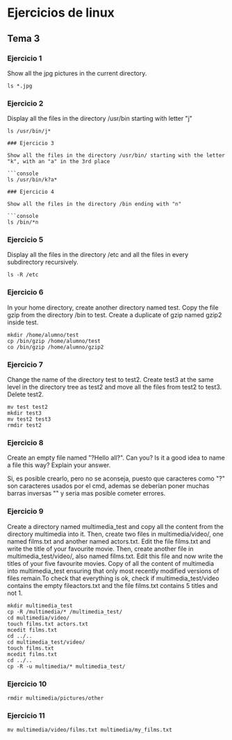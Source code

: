 # Ejercicios de linux

## Tema 3

### Ejercicio 1

Show all the jpg pictures in the current directory.

```console
ls *.jpg
```

### Ejercicio 2

Display all the files in the directory /usr/bin starting with letter "j"

```console
ls /usr/bin/j*

### Ejercicio 3

Show all the files in the directory /usr/bin/ starting with the letter "k", with an "a" in the 3rd place

```console
ls /usr/bin/k?a*

### Ejercicio 4

Show all the files in the directory /bin ending with "n"

```console
ls /bin/*n
```

### Ejercicio 5

Display all the files in the directory /etc and all the files in every subdirectory recursively.

```console
ls -R /etc
```

### Ejercicio 6

In your home directory, create another directory named test. Copy the file gzip from the directory /bin to test. Create a duplicate of gzip named gzip2 inside test.

```console
mkdir /home/alumno/test
cp /bin/gzip /home/alumno/test
co /bin/gzip /home/alumno/gzip2
```

### Ejercicio 7

Change the name of the directory test to test2. Create test3 at the same level in the directory tree as test2 and move all the files from test2 to test3. Delete test2.

```console
mv test test2
mkdir test3
mv test2 test3
rmdir test2
```

### Ejercicio 8

Create an empty file named "?Hello all?". Can you? Is it a good idea to name a file this way? Explain your answer.

Si, es posible crearlo, pero no se aconseja, puesto que caracteres como "?" son caracteres usados por el cmd, ademas se deberían poner muchas barras inversas "\" y seria mas posible cometer errores.

### Ejercicio 9

Create a directory named multimedia_test and copy all the content from the directory multimedia into it. Then, create two files in multimedia/video/, one named films.txt and another named actors.txt. Edit the file films.txt and write the title of your favourite movie. Then, create another file in multimedia_test/video/, also named films.txt. Edit this file and now write the titles of your five favourite movies. Copy of all the content of multimedia into multimedia_test ensuring that only most recently modified versions of files remain.To check that
everything is ok, check if multimedia_test/video contains the empty fileactors.txt and the file films.txt contains 5 titles and not 1.

```console
mkdir multimedia_test
cp -R /multimedia/* /multimedia_test/
cd multimedia/video/
touch films.txt actors.txt
mcedit films.txt
cd ../..
cd multimedia_test/video/
touch films.txt
mcedit films.txt
cd ../..
cp -R -u multimedia/* multimedia_test/
```

### Ejercicio 10

```console
rmdir multimedia/pictures/other
```

### Ejercicio 11

```console
mv multimedia/video/films.txt multimedia/my_films.txt
```

